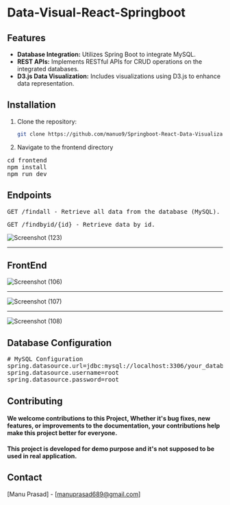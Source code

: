 
# Data-Visual-React-Springboot

## Features

- **Database Integration:** Utilizes Spring Boot to integrate MySQL.
- **REST APIs:** Implements RESTful APIs for CRUD operations on the integrated databases.
- **D3.js Data Visualization:** Includes visualizations using D3.js to enhance data representation.


## Installation

1. Clone the repository:
   ```bash
   git clone https://github.com/manuo9/Springboot-React-Data-Visualization.git
   
2. Navigate to the frontend directory

<pre>cd frontend
npm install
npm run dev
</pre>


   
## Endpoints
<pre>GET /findall - Retrieve all data from the database (MySQL).</pre>
<pre>GET /findbyid/{id} - Retrieve data by id. </pre>

![Screenshot (123)](https://github.com/manuo9/JSP_Servlet_CRUD/assets/122933806/20648aba-47cf-4322-84c7-00eaa93080f8)
<hr>


## FrontEnd 

![Screenshot (106)](https://github.com/manuo9/JSP_Servlet_CRUD/assets/122933806/308fe1b7-ffcb-482f-81a3-76670677f2a8)
<hr>

![Screenshot (107)](https://github.com/manuo9/JSP_Servlet_CRUD/assets/122933806/b88ba040-3d96-4865-8c53-2d070e6fedc7)
<hr>

![Screenshot (108)](https://github.com/manuo9/JSP_Servlet_CRUD/assets/122933806/9e0508db-74f1-4a33-aeef-f8f5103ad1eb)


## Database Configuration
<pre># MySQL Configuration
spring.datasource.url=jdbc:mysql://localhost:3306/your_database
spring.datasource.username=root
spring.datasource.password=root
</pre>


 ## Contributing 
 <h4> We welcome contributions to this Project, Whether it's bug fixes, new features, or improvements to the documentation, your contributions help make this project better for everyone.</h4>
 <h4> This project is developed for demo purpose and it's not supposed to be used in real application. </h4>

## Contact
[Manu Prasad] - [manuprasad689@gmail.com] 

